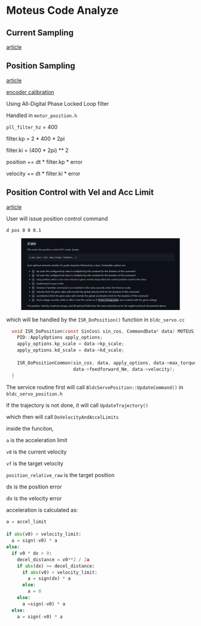 # Moteus Code Analyze

## Current Sampling

[article](https://jpieper.com/2020/08/24/stm32g4-adc-and-low-torque-operation/)



## Position Sampling

[article](https://jpieper.com/2021/05/10/filtering-encoder-values-in-moteus/)

[encoder calibration](https://jpieper.com/2019/01/26/encoder-autocalibration/)

Using All-Digital Phase Locked Loop filter



Handled in `motor_position.h`

`pll_filter_hz` = 400



filter.kp = 2 \* 400 \* 2pi

filter.ki = (400 \* 2pi) \*\* 2



position += dt \* filter.kp \* error

velocity += dt \* filter.ki \* error



## Position Control with Vel and Acc Limit

[article](https://jpieper.com/2022/04/08/velocity-and-acceleration-limited-trajectories/)

User will issue position control command

```
d pos 0 0 0.1
```

<figure><img src="../.gitbook/assets/image.png" alt=""><figcaption></figcaption></figure>

which will be handled by the `ISR_DoPosition()` function in `bldc_servo.cc`

```c
  void ISR_DoPosition(const SinCos& sin_cos, CommandData* data) MOTEUS_CCM_ATTRIBUTE {
    PID::ApplyOptions apply_options;
    apply_options.kp_scale = data->kp_scale;
    apply_options.kd_scale = data->kd_scale;

    ISR_DoPositionCommon(sin_cos, data, apply_options, data->max_torque_Nm,
                         data->feedforward_Nm, data->velocity);
  }
```



The service routine first will call `BldcServoPosition::UpdateCommand()` in `bldc_servo_position.h`



If the trajectory is not done, it will call `UpdateTrajectory()`

which then will call `DoVelocityAndAccelLimits`



inside the funciton,

`a` is the acceleration limit

`v0` is the current velocity

`vf` is the target velocity

`position_relative_raw` is the target position

dx is the position error

dv is the velocity error

acceleration is calculated as:

```python
a = accel_limit

if abs(v0) > velocity_limit:
  a = sign(-v0) * a
else:
  if v0 * dx > 0:
    decel_distance = v0**2 / 2a
    if abs(dx) >= decel_distance:
      if abs(v0) < velocity_limit:
        a = sign(dx) * a
      else:
        a = 0
    else:
      a =sign(-v0) * a
  else:
    a = sign(-v0) * a

```

